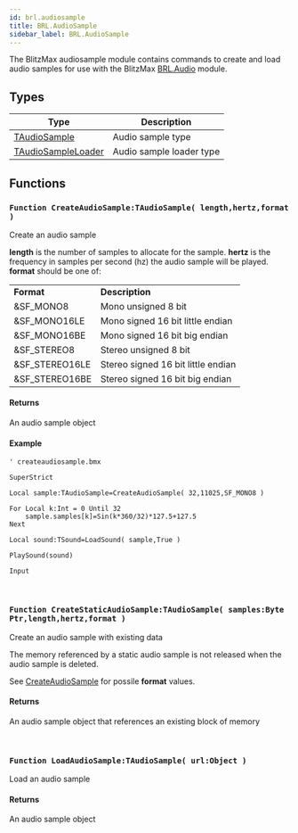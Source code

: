 ```yaml
---
id: brl.audiosample
title: BRL.AudioSample
sidebar_label: BRL.AudioSample
---
```



The BlitzMax audiosample module contains commands to create and load audio samples for
use with the BlitzMax [BRL.Audio](../brl/brl_audio.md) module.


## Types
| Type | Description |
|---|---|
| [TAudioSample](../../brl/brl.audiosample/taudiosample) | Audio sample type |
| [TAudioSampleLoader](../../brl/brl.audiosample/taudiosampleloader) | Audio sample loader type |

## Functions

### `Function CreateAudioSample:TAudioSample( length,hertz,format )`

Create an audio sample


<b>length</b> is the number of samples to allocate for the sample. <b>hertz</b> is the frequency in samples per second (hz)
the audio sample will be played. <b>format</b> should be one of:

<table><tr><td> <b>Format</b></td><td><b>Description</b>
</td></tr><tr><td>  &SF_MONO8</td><td>Mono unsigned 8 bit
</td></tr><tr><td>  &SF_MONO16LE</td><td>Mono signed 16 bit little endian
</td></tr><tr><td>  &SF_MONO16BE</td><td>Mono signed 16 bit big endian
</td></tr><tr><td>  &SF_STEREO8</td><td>Stereo unsigned 8 bit
</td></tr><tr><td>  &SF_STEREO16LE</td><td>Stereo signed 16 bit little endian
</td></tr><tr><td>  &SF_STEREO16BE</td><td>Stereo signed 16 bit big endian</table>



#### Returns
An audio sample object


#### Example
```blitzmax
' createaudiosample.bmx

SuperStrict

Local sample:TAudioSample=CreateAudioSample( 32,11025,SF_MONO8 )

For Local k:Int = 0 Until 32
	sample.samples[k]=Sin(k*360/32)*127.5+127.5
Next

Local sound:TSound=LoadSound( sample,True )

PlaySound(sound)

Input
```
<br/>

### `Function CreateStaticAudioSample:TAudioSample( samples:Byte Ptr,length,hertz,format )`

Create an audio sample with existing data


The memory referenced by a static audio sample is not released when the audio sample is
deleted.

See [CreateAudioSample](../../brl/brl.audiosample/#function-createaudiosample-taudiosample-length-hertz-format) for possile <b>format</b> values.


#### Returns
An audio sample object that references an existing block of memory


<br/>

### `Function LoadAudioSample:TAudioSample( url:Object )`

Load an audio sample

#### Returns
An audio sample object


<br/>

